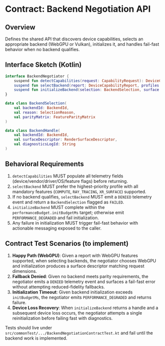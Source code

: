 # Contract: Backend Negotiation API

## Overview
Defines the shared API that discovers device capabilities, selects an appropriate backend (WebGPU or Vulkan), initializes it, and handles fail-fast behavior when no backend qualifies.

## Interface Sketch (Kotlin)
```kotlin
interface BackendNegotiator {
    suspend fun detectCapabilities(request: CapabilityRequest): DeviceCapabilityReport
    suspend fun selectBackend(report: DeviceCapabilityReport, profiles: List<RenderingBackendProfile>): BackendSelection
    suspend fun initializeBackend(selection: BackendSelection, surface: SurfaceConfig): BackendHandle
}

data class BackendSelection(
    val backendId: BackendId,
    val reason: SelectionReason,
    val parityMatrix: FeatureParityMatrix
)

data class BackendHandle(
    val backendId: BackendId,
    val surfaceDescriptor: RenderSurfaceDescriptor,
    val diagnosticsLogId: String
)
```

## Behavioral Requirements
1. `detectCapabilities` MUST populate all telemetry fields (device/vendor/driver/OS/feature flags) before returning.
2. `selectBackend` MUST prefer the highest-priority profile with all mandatory features (`COMPUTE`, `RAY_TRACING`, `XR_SURFACE`) supported.
3. If no backend qualifies, `selectBackend` MUST emit a `DENIED` telemetry event and return a `BackendSelection` flagged as `FAILED`.
4. `initializeBackend` MUST complete within the `performanceBudget.initBudgetMs` target; otherwise emit `PERFORMANCE_DEGRADED` and fail initialization.
5. Any failure in initialization MUST trigger fail-fast behavior with actionable messaging exposed to the caller.

## Contract Test Scenarios (to implement)
1. **Happy Path (WebGPU)**: Given a report with WebGPU features supported, when selecting backends, the negotiator chooses WebGPU and initialization produces a surface descriptor matching request dimensions.
2. **Fallback Denied**: Given no backend meets parity requirements, the negotiator emits a `DENIED` telemetry event and surfaces a fail-fast error without attempting reduced-fidelity fallbacks.
3. **Initialization Timeout**: Given backend initialization exceeds `initBudgetMs`, the negotiator emits `PERFORMANCE_DEGRADED` and returns failure.
4. **Device Loss Recovery**: When `initializeBackend` returns a handle and a subsequent device loss occurs, the negotiator attempts a single reinitialization before failing fast with diagnostics.

Tests should live under `src/commonTest/.../BackendNegotiationContractTest.kt` and fail until the backend work is implemented.
